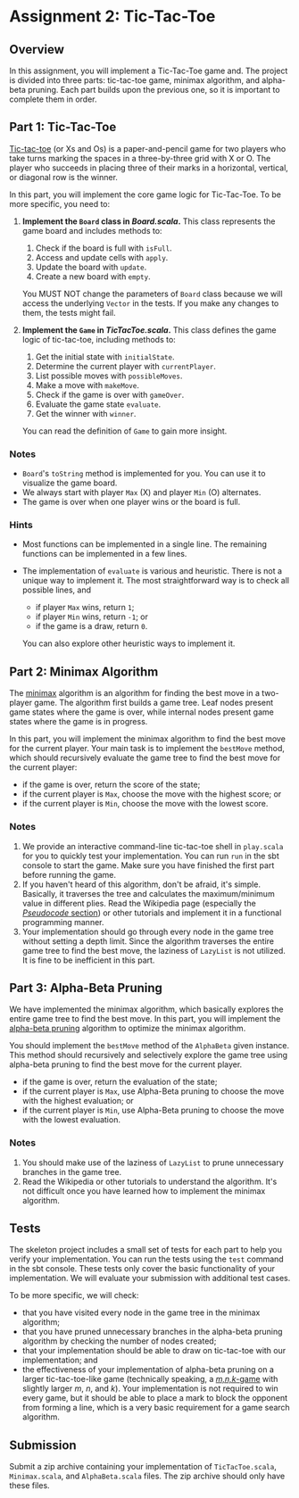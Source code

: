 # Assignment 2: Tic-Tac-Toe

## Overview

In this assignment, you will implement a Tic-Tac-Toe game and. The project is divided into three parts: tic-tac-toe game, minimax algorithm, and alpha-beta pruning. Each part builds upon the previous one, so it is important to complete them in order.

## Part 1: Tic-Tac-Toe

[Tic-tac-toe](https://en.wikipedia.org/wiki/Tic-tac-toe) (or Xs and Os)
is a paper-and-pencil game for two players who take turns marking the spaces in a three-by-three grid with X or O.
The player who succeeds in placing three of their marks in a horizontal, vertical, or diagonal row is the winner.

In this part, you will implement the core game logic for Tic-Tac-Toe. To be more specific, you need to:

1. **Implement the `Board` class in *Board.scala*.** This class represents the game board and includes methods to:

   1. Check if the board is full with `isFull`.
   2. Access and update cells with `apply`.
   3. Update the board with `update`.
   4. Create a new board with `empty`.

   You MUST NOT change the parameters of `Board` class because we will access the underlying `Vector` in the tests. If you make any changes to them, the tests might fail.

2. **Implement the `Game` in *TicTacToe.scala*.** This class defines the game logic of tic-tac-toe, including methods to:

   1. Get the initial state with `initialState`.
   2. Determine the current player with `currentPlayer`.
   3. List possible moves with `possibleMoves`.
   4. Make a move with `makeMove`.
   5. Check if the game is over with `gameOver`.
   6. Evaluate the game state `evaluate`.
   7. Get the winner with `winner`.

   You can read the definition of `Game` to gain more insight.

### Notes

- `Board`'s `toString` method is implemented for you. You can use it to visualize the game board.
- We always start with player `Max` (X) and player `Min` (O) alternates.
- The game is over when one player wins or the board is full.

### Hints

- Most functions can be implemented in a single line.
  The remaining functions can be implemented in a few lines.
- The implementation of `evaluate` is various and heuristic.
  There is not a unique way to implement it.
  The most straightforward way is to check all possible lines, and

  - if player `Max` wins, return `1`;
  - if player `Min` wins, return `-1`; or
  - if the game is a draw, return `0`.

  You can also explore other heuristic ways to implement it.

## Part 2: Minimax Algorithm

The [minimax][minimax] algorithm is an algorithm
for finding the best move in a two-player game.
The algorithm first builds a game tree.
Leaf nodes present game states where the game is over,
while internal nodes present game states where the game is in progress.

In this part, you will implement the minimax algorithm to find the best move for the current player.
Your main task is to implement the `bestMove` method,
which should recursively evaluate the game tree to find the best move for the current player:

- if the game is over, return the score of the state;
- if the current player is `Max`, choose the move with the highest score; or
- if the current player is `Min`, choose the move with the lowest score.

[minimax]: https://en.wikipedia.org/wiki/Minimax#Minimax_algorithm_with_alternate_moves

### Notes

1. We provide an interactive command-line tic-tac-toe shell in `play.scala`
   for you to quickly test your implementation.
   You can run `run` in the sbt console to start the game.
   Make sure you have finished the first part before running the game.
2. If you haven't heard of this algorithm, don't be afraid, it's simple.
   Basically, it traverses the tree and calculates the maximum/minimum value in different plies.
   Read the Wikipedia page (especially the [_Pseudocode_ section][minimax-pseudocode])
   or other tutorials and implement it in a functional programming manner.
3. Your implementation should go through every node in the game tree without setting a depth limit.
   Since the algorithm traverses the entire game tree to find the best move,
   the laziness of `LazyList` is not utilized. It is fine to be inefficient in this part.

[minimax-pseudocode]: https://en.wikipedia.org/wiki/Minimax#Pseudocode

## Part 3: Alpha-Beta Pruning

We have implemented the minimax algorithm, which basically explores the entire game tree to find the best move.
In this part, you will implement the [alpha-beta pruning][ab] algorithm to optimize the minimax algorithm.

You should implement the `bestMove` method of the `AlphaBeta` given instance.
This method should recursively and selectively explore the game tree using alpha-beta pruning to find the best move for the current player.

- if the game is over, return the evaluation of the state;
- if the current player is `Max`, use Alpha-Beta pruning to choose the move with the highest evaluation; or
- if the current player is `Min`, use Alpha-Beta pruning to choose the move with the lowest evaluation.

[ab]: https://en.wikipedia.org/wiki/Alpha%E2%80%93beta_pruning

### Notes

1. You should make use of the laziness of `LazyList` to prune unnecessary branches in the game tree.
2. Read the Wikipedia or other tutorials to understand the algorithm.
   It's not difficult once you have learned how to implement the minimax algorithm.

## Tests

The skeleton project includes a small set of tests for each part to help you verify your implementation.
You can run the tests using the `test` command in the sbt console.
These tests only cover the basic functionality of your implementation.
We will evaluate your submission with additional test cases.

To be more specific, we will check:

- that you have visited every node in the game tree in the minimax algorithm;
- that you have pruned unnecessary branches in the alpha-beta pruning algorithm by checking the number of nodes created;
- that your implementation should be able to draw on tic-tac-toe with our implementation; and
- the effectiveness of your implementation of alpha-beta pruning on a larger tic-tac-toe-like game (technically speaking, a [_m,n,k_-game][mnk] with slightly larger _m_, _n_, and _k_).
  Your implementation is not required to win every game,
  but it should be able to place a mark to block the opponent from forming a line,
  which is a very basic requirement for a game search algorithm.

[mnk]: https://en.wikipedia.org/wiki/M,n,k-game
  

## Submission

Submit a zip archive containing your implementation of `TicTacToe.scala`, `Minimax.scala`, and `AlphaBeta.scala` files. The zip archive should only have these files.